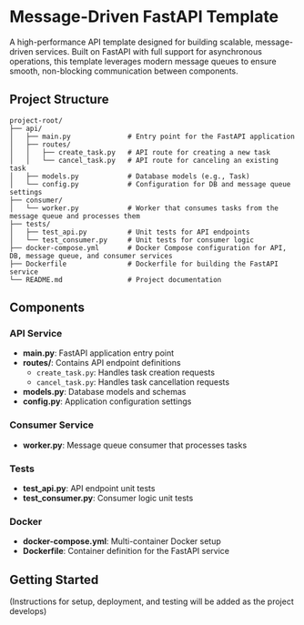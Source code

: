 # Message-Driven FastAPI Template

A high-performance API template designed for building scalable, message-driven services. Built on FastAPI with full support for asynchronous operations, this template leverages modern message queues to ensure smooth, non-blocking communication between components.

## Project Structure

```
project-root/
├── api/
│   ├── main.py              # Entry point for the FastAPI application
│   ├── routes/
│   │   ├── create_task.py   # API route for creating a new task
│   │   └── cancel_task.py   # API route for canceling an existing task
│   ├── models.py            # Database models (e.g., Task)
│   └── config.py            # Configuration for DB and message queue settings
├── consumer/
│   └── worker.py            # Worker that consumes tasks from the message queue and processes them
├── tests/
│   ├── test_api.py          # Unit tests for API endpoints
│   └── test_consumer.py     # Unit tests for consumer logic
├── docker-compose.yml       # Docker Compose configuration for API, DB, message queue, and consumer services
├── Dockerfile               # Dockerfile for building the FastAPI service
└── README.md                # Project documentation
```

## Components

### API Service
- **main.py**: FastAPI application entry point
- **routes/**: Contains API endpoint definitions
  - `create_task.py`: Handles task creation requests
  - `cancel_task.py`: Handles task cancellation requests
- **models.py**: Database models and schemas
- **config.py**: Application configuration settings

### Consumer Service
- **worker.py**: Message queue consumer that processes tasks

### Tests
- **test_api.py**: API endpoint unit tests
- **test_consumer.py**: Consumer logic unit tests

### Docker
- **docker-compose.yml**: Multi-container Docker setup
- **Dockerfile**: Container definition for the FastAPI service

## Getting Started

(Instructions for setup, deployment, and testing will be added as the project develops)

